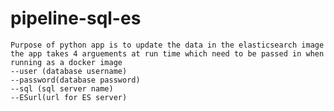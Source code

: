 # pipeline-sql-es

	Purpose of python app is to update the data in the elasticsearch image
	the app takes 4 arguements at run time which need to be passed in when running as a docker image
	--user (database username)
	--password(database password) 
	--sql (sql server name) 
	--ESurl(url for ES server) 
